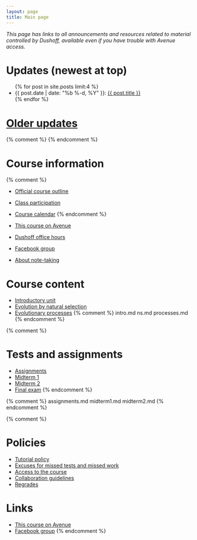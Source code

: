 ```yaml
---
layout: page
title: Main page
---
```


_This page has links to all announcements and resources related to material controlled by Dushoff, available even if you have trouble with Avenue access._

# Updates (newest at top)
<!-- # [Updates](updates.html) -->

<ul class="post-list">
	{% for post in site.posts limit:4 %}
		<li>
			<span class="post-meta">{{ post.date | date: "%b %-d, %Y" }}: </span>
				<a class="post-mini" href="{{ post.url | prepend: site.baseurl }}">{{ post.title }}</a>
		</li>
	{% endfor %}
</ul>

# [Older updates](updates.html)
{% comment %} 
{% endcomment %} 

# Course information

{% comment %} 
* [Official course outline](outline.html)
* [Class participation](participation.html)
* [Course calendar](https://calendar.google.com/calendar/embed?src=f9g0s57fganutu9q5ugp5jhmuo%40group.calendar.google.com&ctz=America/Toronto)
{% endcomment %} 

* [This course on Avenue](https://avenue.cllmcmaster.ca/d2l/home/213068)
* [Dushoff office hours](/office.md)
* [Facebook group](https://www.facebook.com/groups/103090283767508/)
* [About note-taking](http://www.vox.com/2014/6/4/5776804/note-taking-by-hand-versus-laptop)

# Course content

* [Introductory unit](intro.html)
* [Evolution by natural selection](ns.html)
* [Evolutionary processes](processes.html)
{% comment %} 
	intro.md
	ns.md
	processes.md
{% endcomment %} 

{% comment %} 
# Tests and assignments
* [Assignments](assignments.html)
* [Midterm 1](midterm1.html)
* [Midterm 2](midterm2.html)
* [Final exam](final.html)
{% endcomment %} 

{% comment %} 
assignments.md
midterm1.md
midterm2.md
{% endcomment %} 

{% comment %} 
# Policies

* [Tutorial policy](Tutorials.html)
* [Excuses for missed tests and missed work](Excuses.html)
* [Access to the course](Access.html)
* [Collaboration guidelines](Collaboration.html)
* [Regrades](Regrades.html)

# Links
* [This course on Avenue](https://avenue.cllmcmaster.ca/d2l/home/201446)
* [Facebook group](https://www.facebook.com/groups/681998368640256/)
{% endcomment %} 
